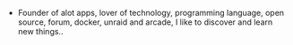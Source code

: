 - Founder of alot apps, lover of technology, programming language, open source, forum, docker, unraid and arcade, I like to discover and learn new things..
  <br>







































































































































































































































































































































































































